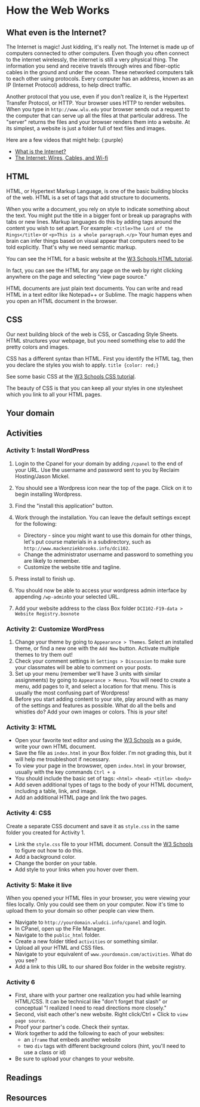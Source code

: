 # How the Web Works 

## What even is the Internet? 

The Internet is magic! Just kidding, it's really not. The Internet is made up of computers connected to other computers. Even though you often connect to the internet wirelessly, the internet is still a very physical thing. The information you send and receive travels through wires and fiber-optic cables in the ground and under the ocean. These networked computers talk to each other using protocols. Every computer has an address, known as an IP \(Internet Protocol\) address, to help direct traffic.

Another protocol that you use, even if you don't realize it, is the Hypertext Transfer Protocol, or HTTP. Your browser uses HTTP to render websites. When you type in `http://www.wlu.edu` your browser sends out a request to the computer that can serve up all the files at that particular address. The "server" returns the files and your browser renders them into a website. At its simplest, a website is just a folder full of text files and images.

Here are a few videos that might help:
{:purple} 

* [What is the Internet? ](https://www.youtube.com/watch?v=Dxcc6ycZ73M)
* [The Internet: Wires, Cables, and Wi-fi](https://www.youtube.com/watch?v=ZhEf7e4kopM)


## HTML
HTML, or Hypertext Markup Language, is one of the basic building blocks of the web. HTML is a set of tags that add structure to documents.

When you write a document, you rely on style to indicate something about the text. You might put the title in a bigger font or break up paragraphs with tabs or new lines. Markup languages do this by adding tags around the content you wish to set apart. For example: `<title>The Lord of the Rings</title>` or `<p>This is a whole paragraph.</p>` Your human eyes and brain can infer things based on visual appear that computers need to be told explicitly. That's why we need semantic markup.

You can see the HTML for a basic website at the [W3 Schools HTML tutorial](http://www.w3schools.com/html/).

In fact, you can see the HTML for any page on the web by right clicking anywhere on the page and selecting "view page source."

HTML documents are just plain text documents. You can write and read HTML in a text editor like Notepad++ or Sublime. The magic happens when you open an HTML document in the browser.

## CSS
Our next building block of the web is CSS, or Cascading Style Sheets. HTML structures your webpage, but you need something else to add the pretty colors and images.

CSS has a different syntax than HTML. First you identify the HTML tag, then you declare the styles you wish to apply. `title {color: red;}`

See some basic CSS at the [W3 Schools CSS tutorial](http://www.w3schools.com/css/default.asp).

The beauty of CSS is that you can keep all your styles in one stylesheet which you link to all your HTML pages.



## Your domain 



## Activities 

### Activity 1: Install WordPress

1. Login to the Cpanel for your domain by adding `/cpanel` to the end of your URL. Use the username and password sent to you by Reclaim Hosting/Jason Mickel. 
2. You should see a Wordpress icon near the top of the page. Click on it to begin installing Wordpress.
3. Find the "install this application" button. 
4. Work through the installation. You can leave the default settings except for the following:  
   * Directory  - since you might want to use this domain for other things, let's put course materials in a subdirectory, such as ``http://www.mackenziekbrooks.info/dci102``. 
   * Change the administrator username and password to something you are likely to remember.
   * Customize the website title and tagline.

5. Press install to finish up.

6. You should now be able to access your wordpress admin interface by appending `/wp-admin`to your selected URL.

7. Add your website address to the class Box folder `DCI102-F19-data > Website Registry.boxnote`

### Activity 2: Customize WordPress

1. Change your theme by going to `Appearance > Themes`. Select an installed theme, or find a new one with the `Add New` button. Activate multiple themes to try them out!
2. Check your comment settings in `Settings > Discussion` to make sure your classmates will be able to comment on your posts. 
3. Set up your menu (remember we'll have 3 units with similar assignments) by going to `Appearance > Menus`. You will need to create a menu, add pages to it, and select a location for that menu. This is usually the most confusing part of Wordpress! 
4. Before you start adding content to your site, play around with as many of the settings and features as possible. What do all the bells and whistles do? Add your own images or colors. This is *your* site!

### Activity 3: HTML

* Open your favorite text editor and using the [W3 Schools](http://w3schools.com/) as a guide, write your own HTML document.
* Save the file as `index.html` in your Box folder. I'm not grading this, but it will help me troubleshoot if necessary.
* To view your page in the browswer, open `index.html` in your browser, usually with the key commands `Ctrl + o`
* You should include the basic set of tags: `<html> <head> <title> <body>`
* Add seven additional types of tags to the body of your HTML document, including a table, link, and image.
* Add an additional HTML page and link the two pages.

### Activity 4: CSS

Create a separate CSS document and save it as `style.css` in the same folder you created for Activity 1.

* Link the `style.css` file to your HTML document. Consult the [W3 Schools](http://w3schools.com/) to figure out how to do this.
* Add a background color.
* Change the border on your table. 
* Add style to your links when you hover over them. 

### Activity 5: Make it live

When you opened your HTML files in your browser, you were viewing your files locally. Only you could see them on your computer. Now it's time to upload them to your domain so other people can view them.

* Navigate to `http://yourdomain.wludci.info/cpanel` and login. 
* In CPanel, open up the File Manager.
* Navigate to the `public_html` folder. 
* Create a new folder titled `activities` or something similar. 
* Upload all your HTML and CSS files. 
* Navigate to your equivalent of `www.yourdomain.com/activities`. What do you see?  
* Add a link to this URL to our shared Box folder in the website registry. 

### Activity 6

* First, share with your partner one realization you had while learning HTML/CSS. It can be technical like "don't forget that slash" or conceptual "I realized I need to read directions more closely."
* Second, visit each other's new website. Right click/Ctrl + Click to ```view page source```. 
* Proof your partner's code. Check their syntax. 
* Work together to add the following to each of your websites: 
	* an ```iframe``` that embeds another website
	* two ```div``` tags with different background colors (hint, you'll need to use a class or id)
* Be sure to upload your changes to your website. 


## Readings

## Resources 